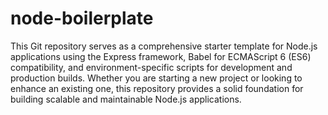 # node-boilerplate
This Git repository serves as a comprehensive starter template for Node.js applications using the Express framework, Babel for ECMAScript 6 (ES6) compatibility, and environment-specific scripts for development and production builds. Whether you are starting a new project or looking to enhance an existing one, this repository provides a solid foundation for building scalable and maintainable Node.js applications.
